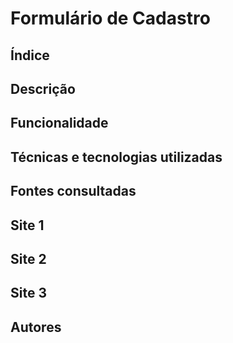 # Formulário de Cadastro
## Índice 
## Descrição
## Funcionalidade 
## Técnicas e tecnologias utilizadas
## Fontes consultadas 
## Site 1 
## Site 2
## Site 3 
## Autores 

